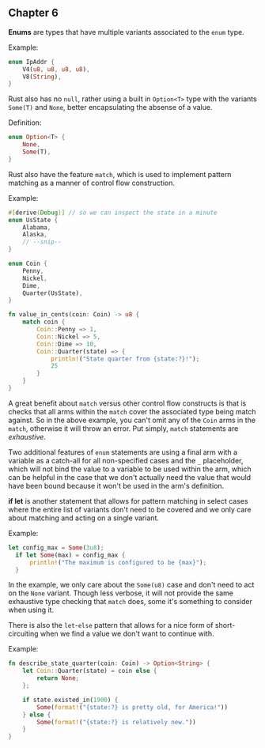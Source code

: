 ## Chapter 6

**Enums** are types that have multiple variants associated to the `enum` type.

Example:

```rust
enum IpAddr {
	V4(u8, u8, u8, u8),
	V8(String),
}
```

Rust also has no `null`, rather using a built in `Option<T>` type with the variants `Some(T)` and `None`, better encapsulating the absense of a value.

Definition:

```rust
enum Option<T> {
    None,
    Some(T),
}
```

Rust also have the feature `match`, which is used to implement pattern matching as a manner of control flow construction.

Example:

```rust
#[derive(Debug)] // so we can inspect the state in a minute
enum UsState {
    Alabama,
    Alaska,
    // --snip--
}

enum Coin {
    Penny,
    Nickel,
    Dime,
    Quarter(UsState),
}

fn value_in_cents(coin: Coin) -> u8 {
    match coin {
        Coin::Penny => 1,
        Coin::Nickel => 5,
        Coin::Dime => 10,
        Coin::Quarter(state) => {
            println!("State quarter from {state:?}!");
            25
        }
    }
}
```

A great benefit about `match` versus other control flow constructs is that is checks that all arms within the `match` cover the associated type being match against. So in the above example, you can't omit any of the `Coin` arms in the `match`, otherwise it will throw an error. Put simply, `match` statements are _exhaustive_.

Two additional features of `enum` statements are using a final arm with a variable as a catch-all for all non-specified cases and the `_` placeholder, which will not bind the value to a variable to be used within the arm, which can be helpful in the case that we don't actually need the value that would have been bound because it won't be used in the arm's definition.

**if let** is another statement that allows for pattern matching in select cases where the entire list of variants don't need to be covered and we only care about matching and acting on a single variant.

Example:

```rust
let config_max = Some(3u8);
  if let Some(max) = config_max {
      println!("The maximum is configured to be {max}");
  }
``` 

In the example, we only care about the `Some(u8)` case and don't need to act on the `None` variant. Though less verbose, it will not provide the same exhaustive type checking that `match` does, some it's something to consider when using it.

There is also the `let`-`else` pattern that allows for a nice form of short-circuiting when we find a value we don't want to continue with.

Example:

```rust
fn describe_state_quarter(coin: Coin) -> Option<String> {
    let Coin::Quarter(state) = coin else {
        return None;
    };

    if state.existed_in(1900) {
        Some(format!("{state:?} is pretty old, for America!"))
    } else {
        Some(format!("{state:?} is relatively new."))
    }
}
```